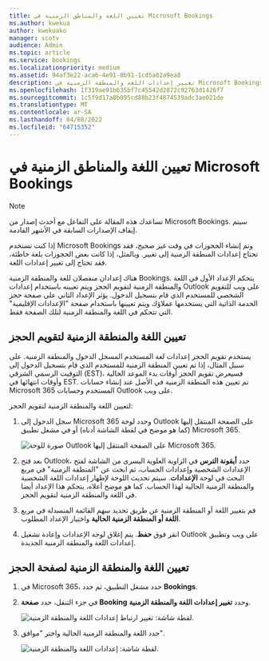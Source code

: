 ```yaml
---
title: تعيين اللغة والمناطق الزمنية في Microsoft Bookings
ms.author: kwekua
author: kwekuako
manager: scotv
audience: Admin
ms.topic: article
ms.service: bookings
ms.localizationpriority: medium
ms.assetid: 94af3e22-aca6-4e91-8b91-1cd5a02a9ea8
description: تغيير إعدادات اللغة والمنطقة الزمنية في Microsoft Bookings. إذا تم إنشاء الحجوزات في وقت غير صحيح، فقد يتم تعيين Bookings للمنطقة الزمنية غير الصحيحة.
ms.openlocfilehash: 1f319ae91b635bf7c45542d2872c92763d1426f7
ms.sourcegitcommit: 1c5f9d17a8b095cd88b23f4874539adc3ae021de
ms.translationtype: MT
ms.contentlocale: ar-SA
ms.lasthandoff: 04/08/2022
ms.locfileid: "64715352"
---
```

# <a name="set-language-and-time-zones-in-microsoft-bookings"></a>تعيين اللغة والمناطق الزمنية في Microsoft Bookings

> [!NOTE]
> تساعدك هذه المقالة على التفاعل مع أحدث إصدار من Microsoft Bookings. سيتم إيقاف الإصدارات السابقة في الأشهر القادمة.

إذا كنت تستخدم Microsoft Bookings وتم إنشاء الحجوزات في وقت غير صحيح، فقد تحتاج إعدادات المنطقة الزمنية إلى تغيير. وبالمثل، إذا كانت بعض الحجوزات بلغة خاطئة، فقد تحتاج إلى تغيير إعدادات اللغة.

هناك إعدادان منفصلان للغة والمنطقة الزمنية Bookings. يتحكم الإعداد الأول في اللغة والمنطقة الزمنية لتقويم الحجز ويتم تعيينه باستخدام إعدادات Outlook على ويب للتقويم الشخصي للمستخدم الذي قام بتسجيل الدخول. يؤثر الإعداد الثاني على صفحة حجز الخدمة الذاتية التي يستخدمها عملاؤك ويتم تعيينها باستخدام صفحة "الإعدادات الإقليمية" التي تتحكم في اللغة والمنطقة الزمنية لتلك الصفحة فقط.

## <a name="setting-language-and-time-zone-for-a-booking-calendar"></a>تعيين اللغة والمنطقة الزمنية لتقويم الحجز

يستخدم تقويم الحجز إعدادات لغة المستخدم المسجل الدخول والمنطقة الزمنية. على سبيل المثال، إذا تم تعيين المنطقة الزمنية للمستخدم الذي قام بتسجيل الدخول إلى التوقيت الرسمي الشرقي (EST)، فسيعرض تقويم الحجز أوقات بدء الموعد الحالية وأوقات انتهائها في EST. تم تعيين هذه المنطقة الزمنية في الأصل عند إنشاء حسابات Microsoft 365 المستخدم وحسابات Outlook على ويب.

لتعيين اللغة والمنطقة الزمنية لتقويم الحجز:

1. سجل الدخول إلى Microsoft 365 وحدد لوحة Outlook على الصفحة المنتقل إليها (كما هو موضح في لقطة الشاشة أدناه) أو في مشغل تطبيق Microsoft 365.

   ![صورة للوحة Outlook على الصفحة المنتقل إليها Microsoft 365.](../media/bookings-outlook-tile.png)

1. بعد فتح Outlook، حدد **أيقونة الترس** في الزاوية العلوية اليسرى من الشاشة لفتح الإعدادات الشخصية وإعدادات الحساب، ثم ابحث عن "المنطقة الزمنية" في مربع البحث في لوحة **الإعدادات**. سيتم تحديث اللوحة لإظهار إعدادات اللغة الشخصية والمنطقة الزمنية الحالية لهذا الحساب. كما هو موضح أعلاه، يتحكم هذا الإعداد أيضا في اللغة والمنطقة الزمنية لتقويم الحجز.

1. قم بتغيير اللغة أو المنطقة الزمنية عن طريق تحديد سهم القائمة المنسدلة في مربع **اللغة أو المنطقة الزمنية الحالية** واختيار الإعداد المطلوب.

1. انقر فوق **حفظ**. يتم إغلاق لوحة الإعدادات وإعادة تشغيل Outlook على ويب وتطبيق إعدادات اللغة والمنطقة الزمنية الجديدة.

## <a name="setting-the-language-and-time-zone-for-the-booking-page"></a>تعيين اللغة والمنطقة الزمنية لصفحة الحجز

1. في Microsoft 365، حدد مشغل التطبيق، ثم حدد **Bookings**.

1. في جزء التنقل، حدد **صفحة Booking** وحدد **تغيير إعدادات اللغة والمنطقة الزمنية**.

   ![لقطة شاشة: تغيير ارتباط إعدادات اللغة والمنطقة الزمنية.](../media/bookings-region-language-timezone-settings.png)

1. حدد اللغة والمنطقة الزمنية الحالية واختر "موافق".

   ![لقطة شاشة: إعدادات اللغة والمنطقة الزمنية.](../media/bookings-region-timezone-settings.png)
